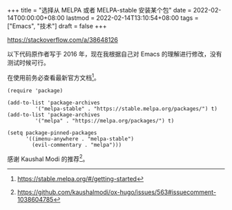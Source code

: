 +++
title = "选择从 MELPA 或者 MELPA-stable 安装某个包"
date = 2022-02-14T00:00:00+08:00
lastmod = 2022-02-14T13:10:54+08:00
tags = ["Emacs", "技术"]
draft = false
+++

<https://stackoverflow.com/a/38648126>

以下代码原作者写于 2016 年，现在我根据自己对 Emacs 的理解进行修改，没有测试时候可行。

在使用前务必查看最新官方文档[^fn:1]。

```elisp
(require 'package)

(add-to-list 'package-archives
         '("melpa-stable" . "https://stable.melpa.org/packages/") t)
(add-to-list 'package-archives
         '("melpa" . "https://melpa.org/packages/") t)

(setq package-pinned-packages
      '((imenu-anywhere . "melpa-stable")
        (evil-commentary . "melpa")))
```

感谢 Kaushal Modi 的推荐[^fn:2]。

[^fn:1]: <https://stable.melpa.org/#/getting-started>
[^fn:2]: <https://github.com/kaushalmodi/ox-hugo/issues/563#issuecomment-1038604785>